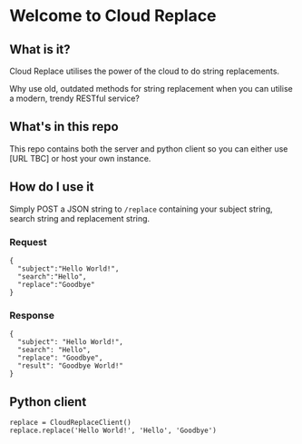 # Welcome to Cloud Replace

## What is it?
Cloud Replace utilises the power of the cloud to do string replacements.

Why use old, outdated methods for string replacement when you can utilise a modern, trendy RESTful service?

## What's in this repo

This repo contains both the server and python client so you can either use [URL TBC] or host your own instance.

## How do I use it

Simply POST a JSON string to `/replace` containing your subject string, search string and replacement string.

### Request

    {
      "subject":"Hello World!",
      "search":"Hello",
      "replace":"Goodbye"
    }

### Response
    {
      "subject": "Hello World!",
      "search": "Hello",
      "replace": "Goodbye",
      "result": "Goodbye World!"
    }

## Python client

    replace = CloudReplaceClient()
    replace.replace('Hello World!', 'Hello', 'Goodbye')
